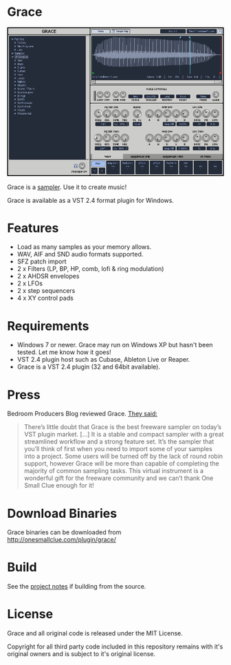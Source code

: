 # Grace

![Grace Screenshot](/readme/grace_full_size.png?raw=true)

Grace is a [sampler](https://en.wikipedia.org/wiki/Sampler_(musical_instrument) "wikipedia.org/sampler"). Use it to create music!

Grace is available as a VST 2.4 format plugin for Windows.

# Features

* Load as many samples as your memory allows.
* WAV, AIF and SND  audio formats supported.
* SFZ patch import
* 2 x Filters (LP, BP, HP, comb, lofi & ring modulation)
* 2 x AHDSR envelopes
* 2 x LFOs
* 2 x step sequencers
* 4 x XY control pads

# Requirements

* Windows 7 or newer. Grace may run on Windows XP but hasn't been tested. Let me know how it goes!
* VST 2.4 plugin host such as Cubase, Ableton Live or Reaper.
* Grace is a VST 2.4 plugin (32 and 64bit available).

# Press

Bedroom Producers Blog reviewed Grace. [They said:](http://bedroomproducersblog.com/2015/09/14/grace-sampler-free/)

> There’s little doubt that Grace is the best freeware sampler on today’s VST plugin market. [...] It is a stable and compact sampler with a great streamlined workflow and a strong feature set.  It’s the sampler that you’ll think of first when you need to import some of your samples into a project. Some users will be turned off by the lack of round robin support, however Grace will be more than capable of completing the majority of common sampling tasks. This virtual instrument is a wonderful gift for the freeware community and we can’t thank One Small Clue enough for it!

# Download Binaries

Grace binaries can be downloaded from http://onesmallclue.com/plugin/grace/

# Build

See the [project notes](https://github.com/s-oram/Grace/wiki) if building from the source. 

# License

Grace and all original code is released under the MIT License.

Copyright for all third party code included in this repository remains with it's
original owners and is subject to it's original license.
